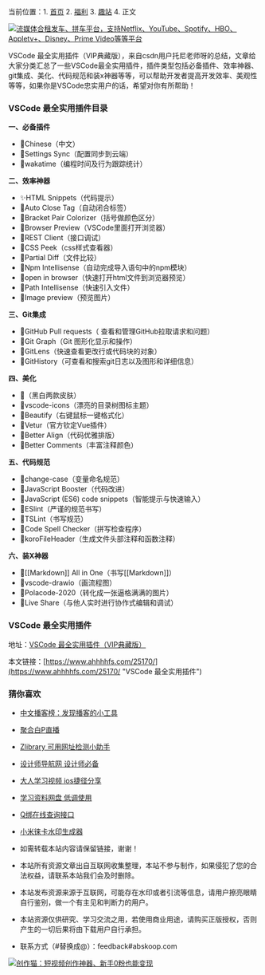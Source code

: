 当前位置：1.  [首页](https://www.ahhhhfs.com/)
2.  [福利](https://www.ahhhhfs.com/welfare/)
3.  [趣站](https://www.ahhhhfs.com/welfare/funny_site/)
4.  正文

[![流媒体合租发车、拼车平台，支持Netflix、YouTube、Spotify、HBO、Appletv+、Disney、Prime Video等等平台](https://www.ahhhhfs.com/wp-content/uploads/2022/06/1656080847-6325bc9a507b74f.jpg)](https://ihezu.run/fSaqZq)

VSCode 最全实用插件（VIP典藏版），来自csdn用户托尼老师呀的总结，文章给大家分类汇总了一些VSCode最全实用插件，插件类型包括必备插件、效率神器、git集成、美化、代码规范和装x神器等等，可以帮助开发者提高开发效率、美观性等等，如果你是VSCode忠实用户的话，希望对你有所帮助！

### VSCode 最全实用插件目录

**一、必备插件**

-   🌾Chinese（中文）
-   🤡Settings Sync（配置同步到云端）
-   🌈wakatime（编程时间及行为跟踪统计）

**二、效率神器**

-   ✨HTML Snippets（代码提示）
-   🍎Auto Close Tag（自动闭合标签）
-   🌈Bracket Pair Colorizer（括号做颜色区分）
-   🤙Browser Preview（VSCode里面打开浏览器）
-   🎯REST Client（接口调试）
-   💎CSS Peek（css样式查看器）
-   🥝Partial Diff（文件比较）
-   🤙Npm Intellisense（自动完成导入语句中的npm模块）
-   🎯open in browser（快速打开html文件到浏览器预览）
-   💎Path Intellisense（快速引入文件）
-   🐳Image preview（预览图片）

**三、Git集成**

-   🏓GitHub Pull requests（ 查看和管理GitHub拉取请求和问题）
-   🏓Git Graph（Git 图形化显示和操作）
-   🐳GitLens（快速查看更改行或代码块的对象）
-   🐳GitHistory（可查看和搜索git日志以及图形和详细信息）

**四、美化**

-   🌈（黑白两款皮肤）
-   🥝vscode-icons（漂亮的目录树图标主题）
-   🌈Beautify（右键鼠标一键格式化）
-   🥝Vetur（官方钦定Vue插件）
-   🌈Better Align（代码优雅排版）
-   🥝Better Comments（丰富注释颜色）

**五、代码规范**

-   🧣change-case（变量命名规范）
-   🧣JavaScript Booster（代码改进）
-   🧣JavaScript (ES6) code snippets（智能提示与快速输入）
-   🧣ESlint（严谨的规范书写）
-   🧣TSLint（书写规范）
-   🧣Code Spell Checker（拼写检查程序）
-   🧣koroFileHeader（生成文件头部注释和函数注释）

**六、装X神器**

-   🎽[[Markdown]] All in One（书写[[Markdown]]）
-   🤡vscode-drawio（画流程图）
-   🍋Polacode-2020（转化成一张逼格满满的图片）
-   🍎Live Share（与他人实时进行协作式编辑和调试）

### VSCode 最全实用插件

地址：[VSCode 最全实用插件（VIP典藏版）](https://blog.csdn.net/libusi001/article/details/124309613 "VSCode 最全实用插件（VIP典藏版）")

本文链接：[https://www.ahhhhfs.com/25170/](https://www.ahhhhfs.com/25170/ "VSCode 最全实用插件")

### 猜你喜欢

-   [中文播客榜：发现播客的小工具](https://www.ahhhhfs.com/25099/ "中文播客榜：发现播客的小工具")
-   [聚合白P直播](https://www.ahhhhfs.com/25095/ "聚合白P直播")
-   [Zlibrary 可用网址检测小助手](https://www.ahhhhfs.com/25084/ "Zlibrary 可用网址检测小助手")
-   [设计师导航网 设计师必备](https://www.ahhhhfs.com/25057/ "设计师导航网 设计师必备")
-   [大人学习视频 ios捷径分享](https://www.ahhhhfs.com/25032/ "大人学习视频 ios捷径分享")
-   [学习资料网盘 低调使用](https://www.ahhhhfs.com/25016/ "学习资料网盘 低调使用")
-   [Q绑在线查询接口](https://www.ahhhhfs.com/24990/ "Q绑在线查询接口")
-   [小米徕卡水印生成器](https://www.ahhhhfs.com/24968/ "小米徕卡水印生成器")

-   如需转载本站内容请保留链接，谢谢！
-   本站所有资源文章出自互联网收集整理，本站不参与制作，如果侵犯了您的合法权益，请联系本站我们会及时删除。
-   本站发布资源来源于互联网，可能存在水印或者引流等信息，请用户擦亮眼睛自行鉴别，做一个有主见和判断力的用户。
-   本站资源仅供研究、学习交流之用，若使用商业用途，请购买正版授权，否则产生的一切后果将由下载用户自行承担。
-   联系方式（#替换成@）：feedback#abskoop.com

[![创作猫：短视频创作神器、新手0粉也能变现](https://www.ahhhhfs.com/wp-content/uploads/2022/06/1656080856-1b93f49c92758d1.jpg)](https://share.h5.yxy91.com/?invite_code=BADCEV&target=&type=invite_user)